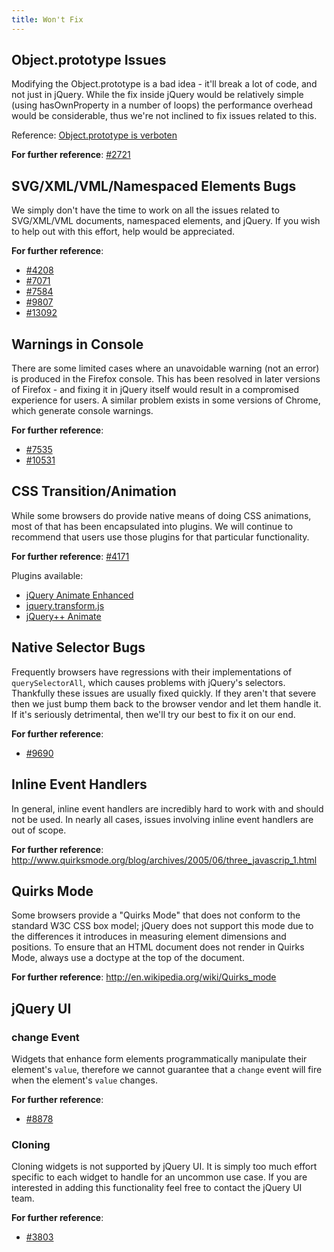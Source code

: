```yaml
---
title: Won't Fix
---
```


## Object.prototype Issues

Modifying the Object.prototype is a bad idea - it'll break a lot of code, and
not just in jQuery. While the fix inside jQuery would be relatively simple
(using hasOwnProperty in a number of loops) the performance overhead would be
considerable, thus we're not inclined to fix issues related to this.

Reference: [Object.prototype is verboten](http://erik.eae.net/archives/2005/06/06/22.13.54/)

**For further reference**: [ #2721 ]( http://bugs.jquery.com/ticket/2721 )

## SVG/XML/VML/Namespaced Elements Bugs

We simply don't have the time to work on all the issues related to SVG/XML/VML 
documents, namespaced elements, and jQuery. If you wish to help out with this effort, help would be
appreciated.

**For further reference**:

* [#4208](http://bugs.jquery.com/ticket/4208)
* [#7071](http://bugs.jquery.com/ticket/7071)
* [#7584](http://bugs.jquery.com/ticket/7584)
* [#9807](http://bugs.jquery.com/ticket/9807)
* [#13092](http://bugs.jquery.com/ticket/13092)

## Warnings in Console

There are some limited cases where an unavoidable warning (not an error) is
produced in the Firefox console. This has been resolved in later versions of
Firefox - and fixing it in jQuery itself would result in a compromised
experience for users. A similar problem exists in some versions of Chrome,
which generate console warnings.

**For further reference**:

* [#7535](http://bugs.jquery.com/ticket/7535)
* [#10531](http://bugs.jquery.com/ticket/10531)

## CSS Transition/Animation

While some browsers do provide native means of doing CSS animations, most of
that has been encapsulated into plugins. We will continue to recommend that
users use those plugins for that particular functionality.

**For further reference**: [#4171](http://bugs.jquery.com/ticket/4171)

Plugins available:

* [jQuery Animate Enhanced](https://github.com/benbarnett/jQuery-Animate-Enhanced/)
* [jquery.transform.js](https://github.com/louisremi/jquery.transform.js)
* [jQuery++ Animate](http://jquerypp.com/#animate)

## Native Selector Bugs

Frequently browsers have regressions with their implementations of
`querySelectorAll`, which causes problems with jQuery's selectors. Thankfully
these issues are usually fixed quickly. If they aren't that severe then we
just bump them back to the browser vendor and let them handle it.
If it's seriously detrimental, then we'll try our best to fix it on our end.

**For further reference**:

* [#9690]( http://bugs.jquery.com/ticket/9690 )

## Inline Event Handlers

In general, inline event handlers are incredibly hard to work with and should
not be used. In nearly all cases, issues involving inline event handlers are
out of scope.

**For further reference**: http://www.quirksmode.org/blog/archives/2005/06/three_javascrip_1.html

## Quirks Mode

Some browsers provide a "Quirks Mode" that does not conform to the standard W3C
CSS box model; jQuery does not support this mode due to the differences it
introduces in measuring element dimensions and positions. To ensure that an
HTML document does not render in Quirks Mode, always use a doctype at the top
of the document.

**For further reference**: http://en.wikipedia.org/wiki/Quirks_mode

## jQuery UI

### change Event

Widgets that enhance form elements programmatically manipulate their element's `value`, 
therefore we cannot guarantee that a `change` event will fire when the element's 
`value` changes.

**For further reference**:

* [#8878]( http://bugs.jqueryui.com/ticket/8878 )

### Cloning

Cloning widgets is not supported by jQuery UI.  It is simply too much effort specific 
to each widget to handle for an uncommon use case.  If you are interested in adding
this functionality feel free to contact the jQuery UI team.

**For further reference**:

* [#3803]( http://bugs.jqueryui.com/ticket/3803 )
